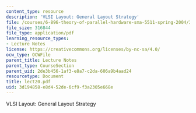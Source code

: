 ```yaml
---
content_type: resource
description: 'VLSI Layout: General Layout Strategy'
file: /courses/6-896-theory-of-parallel-hardware-sma-5511-spring-2004/3d194858e8d452de6cf9f3a2305e668e_lect20.pdf
file_size: 316844
file_type: application/pdf
learning_resource_types:
- Lecture Notes
license: https://creativecommons.org/licenses/by-nc-sa/4.0/
ocw_type: OCWFile
parent_title: Lecture Notes
parent_type: CourseSection
parent_uid: 2de3b456-1af3-e8a7-c2da-606a9b4aad24
resourcetype: Document
title: lect20.pdf
uid: 3d194858-e8d4-52de-6cf9-f3a2305e668e
---
```

VLSI Layout: General Layout Strategy